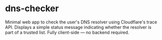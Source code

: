 # dns-checker
Minimal web app to check the user's DNS resolver using Cloudflare's trace API. Displays a simple status message indicating whether the resolver is part of a trusted list. Fully client-side — no backend required.
